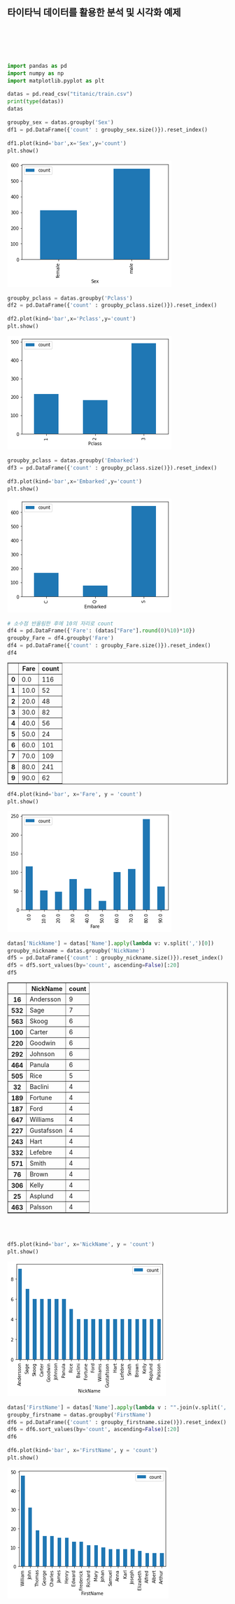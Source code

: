 ## 타이타닉 데이터를 활용한 분석 및 시각화 예제

<br>
<br>
<br>
<br>



```python
import pandas as pd
import numpy as np
import matplotlib.pyplot as plt
```


```python
datas = pd.read_csv("titanic/train.csv")
print(type(datas))
datas
```


```python
groupby_sex = datas.groupby('Sex')
df1 = pd.DataFrame({'count' : groupby_sex.size()}).reset_index()
```


```python
df1.plot(kind='bar',x='Sex',y='count')
plt.show()
```


    
![png](output_3_0.png)
    



```python
groupby_pclass = datas.groupby('Pclass')
df2 = pd.DataFrame({'count' : groupby_pclass.size()}).reset_index()
```


```python
df2.plot(kind='bar',x='Pclass',y='count')
plt.show()
```


    
![png](output_5_0.png)
    



```python
groupby_pclass = datas.groupby('Embarked')
df3 = pd.DataFrame({'count' : groupby_pclass.size()}).reset_index()
```


```python
df3.plot(kind='bar',x='Embarked',y='count')
plt.show()
```


    
![png](output_7_0.png)
    



```python
# 소수점 반올림한 후에 10의 자리로 count
df4 = pd.DataFrame({'Fare': (datas["Fare"].round(0)%10)*10})
groupby_Fare = df4.groupby('Fare')
df4 = pd.DataFrame({'count' : groupby_Fare.size()}).reset_index()
df4
```




<div>
<style scoped>
    .dataframe tbody tr th:only-of-type {
        vertical-align: middle;
    }

    .dataframe tbody tr th {
        vertical-align: top;
    }

    .dataframe thead th {
        text-align: right;
    }
</style>
<table border="1" class="dataframe">
  <thead>
    <tr style="text-align: right;">
      <th></th>
      <th>Fare</th>
      <th>count</th>
    </tr>
  </thead>
  <tbody>
    <tr>
      <th>0</th>
      <td>0.0</td>
      <td>116</td>
    </tr>
    <tr>
      <th>1</th>
      <td>10.0</td>
      <td>52</td>
    </tr>
    <tr>
      <th>2</th>
      <td>20.0</td>
      <td>48</td>
    </tr>
    <tr>
      <th>3</th>
      <td>30.0</td>
      <td>82</td>
    </tr>
    <tr>
      <th>4</th>
      <td>40.0</td>
      <td>56</td>
    </tr>
    <tr>
      <th>5</th>
      <td>50.0</td>
      <td>24</td>
    </tr>
    <tr>
      <th>6</th>
      <td>60.0</td>
      <td>101</td>
    </tr>
    <tr>
      <th>7</th>
      <td>70.0</td>
      <td>109</td>
    </tr>
    <tr>
      <th>8</th>
      <td>80.0</td>
      <td>241</td>
    </tr>
    <tr>
      <th>9</th>
      <td>90.0</td>
      <td>62</td>
    </tr>
  </tbody>
</table>
</div>




```python
df4.plot(kind='bar', x='Fare', y = 'count')
plt.show()
```


    
![png](output_9_0.png)
    



```python
datas['NickName'] = datas['Name'].apply(lambda v: v.split(',')[0])
groupby_nickname = datas.groupby('NickName')
df5 = pd.DataFrame({'count' : groupby_nickname.size()}).reset_index()
df5 = df5.sort_values(by='count', ascending=False)[:20]
df5
```




<div>
<style scoped>
    .dataframe tbody tr th:only-of-type {
        vertical-align: middle;
    }

    .dataframe tbody tr th {
        vertical-align: top;
    }

    .dataframe thead th {
        text-align: right;
    }
</style>
<table border="1" class="dataframe">
  <thead>
    <tr style="text-align: right;">
      <th></th>
      <th>NickName</th>
      <th>count</th>
    </tr>
  </thead>
  <tbody>
    <tr>
      <th>16</th>
      <td>Andersson</td>
      <td>9</td>
    </tr>
    <tr>
      <th>532</th>
      <td>Sage</td>
      <td>7</td>
    </tr>
    <tr>
      <th>563</th>
      <td>Skoog</td>
      <td>6</td>
    </tr>
    <tr>
      <th>100</th>
      <td>Carter</td>
      <td>6</td>
    </tr>
    <tr>
      <th>220</th>
      <td>Goodwin</td>
      <td>6</td>
    </tr>
    <tr>
      <th>292</th>
      <td>Johnson</td>
      <td>6</td>
    </tr>
    <tr>
      <th>464</th>
      <td>Panula</td>
      <td>6</td>
    </tr>
    <tr>
      <th>505</th>
      <td>Rice</td>
      <td>5</td>
    </tr>
    <tr>
      <th>32</th>
      <td>Baclini</td>
      <td>4</td>
    </tr>
    <tr>
      <th>189</th>
      <td>Fortune</td>
      <td>4</td>
    </tr>
    <tr>
      <th>187</th>
      <td>Ford</td>
      <td>4</td>
    </tr>
    <tr>
      <th>647</th>
      <td>Williams</td>
      <td>4</td>
    </tr>
    <tr>
      <th>227</th>
      <td>Gustafsson</td>
      <td>4</td>
    </tr>
    <tr>
      <th>243</th>
      <td>Hart</td>
      <td>4</td>
    </tr>
    <tr>
      <th>332</th>
      <td>Lefebre</td>
      <td>4</td>
    </tr>
    <tr>
      <th>571</th>
      <td>Smith</td>
      <td>4</td>
    </tr>
    <tr>
      <th>76</th>
      <td>Brown</td>
      <td>4</td>
    </tr>
    <tr>
      <th>306</th>
      <td>Kelly</td>
      <td>4</td>
    </tr>
    <tr>
      <th>25</th>
      <td>Asplund</td>
      <td>4</td>
    </tr>
    <tr>
      <th>463</th>
      <td>Palsson</td>
      <td>4</td>
    </tr>
  </tbody>
</table>
</div>

<br>
<br>


```python
df5.plot(kind='bar', x='NickName', y = 'count')
plt.show()
```


    
![png](output_11_0.png)
    

```python
datas['FirstName'] = datas['Name'].apply(lambda v : "".join(v.split(',')[1].split()[1].split('(')).split(')')[0])
groupby_firstname = datas.groupby('FirstName')
df6 = pd.DataFrame({'count' : groupby_firstname.size()}).reset_index()
df6 = df6.sort_values(by='count', ascending=False)[:20]
df6
```

```python
df6.plot(kind='bar', x='FirstName', y = 'count')
plt.show()
```


    
![png](output_13_0.png)
    


